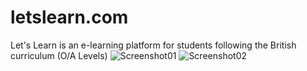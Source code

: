 # letslearn.com
Let's Learn is an e-learning platform for students following the British curriculum (O/A Levels)
![Screenshot01](https://user-images.githubusercontent.com/68160814/236650521-2c5c9268-d606-4ced-8d44-5dfa93324eda.png)
![Screenshot02](https://user-images.githubusercontent.com/68160814/236650523-c0088624-e90d-4c1c-be28-3ae5cc9a6dec.png)
